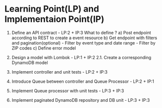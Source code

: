 # Learning Point(LP) and Implementaion Point(IP)


1. Define an API contract - LP:2 + IP:3
    What to define ?
    a) Post endpoint according to REST to create a event resource
    b) Get endpoint with filters and pagination(optional)
        - Filter by event type and date range
        - Filter by ZIP codes
    c) Define error model

2. Design a model with Lombok - LP:1 + IP:2
    2.1. Create a corresponding DynamoDB model

3. Implement controller and unit tests - LP:2 + IP:3

4. Introduce Queue between controller and Queue Processor - LP:2 + IP:1

5. Implement Queue processor with unit tests - LP:3 + IP:3

6. Implement paginated DynamoDB repository and DB unit - LP:3 + IP:3